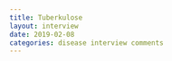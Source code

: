 ```yaml
---
title: Tuberkulose
layout: interview
date: 2019-02-08
categories: disease interview comments
---
```

